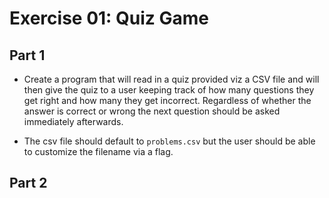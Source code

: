 # Exercise 01: Quiz Game

## Part 1
- Create a program that will read in a quiz provided viz a CSV file and will then give the quiz to a user
keeping track of how many questions they get right and how many they get
incorrect. Regardless of whether the answer is correct or wrong the next question
should be asked immediately afterwards.

- The csv file should default to `problems.csv` but the user should be able
to customize the filename via a flag.

## Part 2